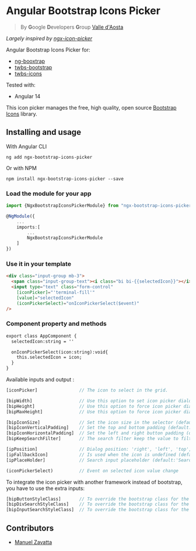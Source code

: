# Angular Bootstrap Icons Picker

> By **G**oogle **D**evelopers **G**roup [Valle d'Aosta](https://gdg.community.dev/gdg-valle-daosta/)

_Largely inspired by [ngx-icon-picker](https://github.com/tech-advantage/ngx-icon-picker)_

Angular Bootstrap Icons Picker for:
* [ng-booxtrap](https://github.com/ng-bootstrap/ng-bootstrap)
* [twbs-bootstrap](https://github.com/twbs/bootstrap)
* [twbs-icons](https://github.com/twbs/icons)

Tested with:
* Angular 14

This icon picker manages the free, high quality, open source [Bootstrap Icons](https://icons.getbootstrap.com/) library.

## Installing and usage

With Angular CLI

`ng add ngx-bootstrap-icons-picker`

Or with NPM

`npm install ngx-bootstrap-icons-picker --save`

### Load the module for your app

```typescript
import {NgxBootstrapIconsPickerModule} from "ngx-bootstrap-icons-picker";

@NgModule({
    ...
    imports:[
        ...
        NgxBootstrapIconsPickerModule
    ]
})
```

### Use it in your template

```html
<div class="input-group mb-3">
  <span class="input-group-text"><i class="bi bi-{{selectedIcon}}"></i></span>
  <input type="text" class="form-control"
    [iconPicker]="'terminal-fill'"
    [value]="selectedIcon"
    (iconPickerSelect)="onIconPickerSelect($event)"
/>
```
### Component property and methods

```html
export class AppComponent {
  selectedIcon:string = ''

  onIconPickerSelect(icon:string):void{
    this.selectedIcon = icon;
  }
}
```

Available inputs and output :

```typescript
[iconPicker]                // The icon to select in the grid.

[bipWidth]                  // Use this option to set icon picker dialog width (default:'270px')
[bipHeight]                 // Use this option to force icon picker dialog height (default:'auto')
[bipMaxHeight]              // Use this option to force icon picker dialog max-height (default:'180px')

[bipIconSize]               // Set the icon size in the selector (default:'18px')
[bipIconVerticalPadding]    // Set the top and bottom padding (default:'6px') 
[bipIconHorizontalPadding]  // Set the left and right button padding (default:'9px') 
[bipKeepSearchFilter]       // The search filter keep the value to filter (default:'false')    

[ipPosition]                // Dialog position: 'right', 'left', 'top', 'bottom'(default: 'bottom')
[ipFallbackIcon]            // Is used when the icon is undefined (default:'github')
[ipPlaceHolder]             // Search input placeholder (default:'Search icon..')

(iconPickerSelect)          // Event on selected icon value change
```

To integrate the icon picker with another framework instead of bootstrap, you have to use the extra inputs:

```typescript
[bipButtonStyleClass]       // To override the bootstrap class for the button
[bipDivSearchStyleClass]    // To override the bootstrap class for the div search
[bipInputSearchStyleClass]  // To override the bootstrap class for the input search
```

## Contributors

- [Manuel Zavatta](https://github.com/Zavy86)

